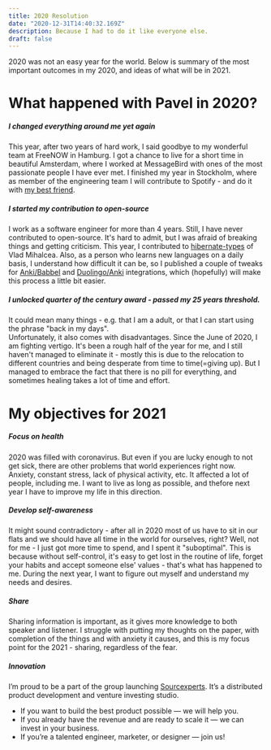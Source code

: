 ```yaml
---
title: 2020 Resolution
date: "2020-12-31T14:40:32.169Z"
description: Because I had to do it like everyone else.
draft: false
---
```


2020 was not an easy year for the world. Below is summary of the most important outcomes in my 2020, and ideas of what will be in 2021.

# What happened with Pavel in 2020?
##### I changed everything around me yet again
This year, after two years of hard work, I said goodbye to my wonderful team at FreeNOW in Hamburg. I got a chance to live for a short time in beautiful Amsterdam, where I worked at MessageBird with ones of the most passionate people I have ever met. I finished my year in Stockholm, where as member of the engineering team I will contribute to Spotify - and do it with [my best friend](https://lyamkin.com/).

##### I started my contribution to open-source
I work as a software engineer for more than 4 years. Still, I have never contributed to open-source. It's hard to admit, but I was afraid of breaking things and getting criticism. This year, I contributed to [hibernate-types](https://github.com/vladmihalcea/hibernate-types) of Vlad Mihalcea. Also, as a person who learns new languages on a daily basis, I understand how difficult it can be, so I published a couple of tweaks for [Anki/Babbel](https://github.com/pavelgordon/babbel2anki-chrome-extension) and [Duolingo/Anki](https://github.com/pavelgordon/duolingo2anki-chrome-extension) integrations, which (hopefully) will make this process a little bit easier.

##### I unlocked quarter of the century award -  passed my 25 years threshold. 
It could mean many things - e.g. that I am a adult, or that I can start using the phrase "back in my days".   
Unfortunately, it also comes with disadvantages. Since the June of 2020, I am fighting vertigo. It's been a rough half of the year for me, and I still haven't managed to eliminate it - mostly this is due to the relocation to different countries and being desperate from time to time(=giving up). But I managed to embrace the fact that there is no pill for everything, and sometimes healing takes a lot of time and effort.

# My objectives for 2021
##### Focus on health
2020 was filled with coronavirus. But even if you are lucky enough to not get sick, there are other problems that world experiences right now. Anxiety, constant stress, lack of physical activity, etc. It affected a lot of people, including me. I want to live as long as possible, and thefore next year I have to improve my life in this direction.

##### Develop self-awareness
It might sound contradictory - after all in 2020 most of us have to sit in our flats and we should have all time in the world for ourselves, right? Well, not for me - I just got more time to spend, and I spent it "suboptimal". This is because without self-control, it's easy to get lost in the routine of life, forget your habits and accept someone else' values - that's what has happened to me.
During the next year, I want to figure out myself and understand my needs and desires. 

##### Share
Sharing information is important, as it gives more knowledge to both speaker and listener. I struggle with putting my thoughts on the paper, with completion of the things and with anxiety it causes, and this is my focus point for the 2021 - sharing, regardless of the fear.

##### Innovation
I’m proud to be a part of the group launching [Sourcexperts](https://sourcexperts.com/). It’s a distributed product development and venture investing studio.

- If you want to build the best product possible — we will help you.
- If you already have the revenue and are ready to scale it — we can invest in your business.  
- If you’re a talented engineer, marketer, or designer — join us!